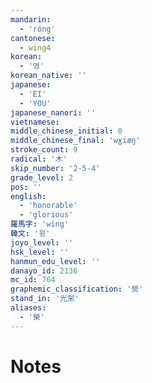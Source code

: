 ```yaml
---
mandarin:
  - 'róng'
cantonese:
  - wing4
korean:
  - '영'
korean_native: ''
japanese:
  - 'EI'
  - 'YOU'
japanese_nanori: ''
vietnamese:
middle_chinese_initial: 0
middle_chinese_final: 'wɣiæŋ'
stroke_count: 9
radical: '木'
skip_number: '2-5-4'
grade_level: 2
pos: ''
english:
  - 'honorable'
  - 'glorious'
羅馬字: 'wing'
韓文: '윙'
joyo_level: ''
hsk_level: ''
hanmun_edu_level: ''
danayo_id: 2136
mc_id: 764
graphemic_classification: '熒'
stand_in: '光栄'
aliases:
  - '榮'
---
```


# Notes
